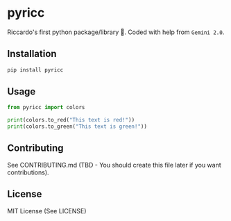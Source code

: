 # pyricc

Riccardo's first python package/library 🥚. Coded with help from `Gemini 2.0`.

## Installation

```bash
pip install pyricc
```

## Usage

```python
from pyricc import colors

print(colors.to_red("This text is red!"))
print(colors.to_green("This text is green!"))
```

## Contributing

See CONTRIBUTING.md (TBD - You should create this file later if you want contributions).

## License

MIT License (See LICENSE)

